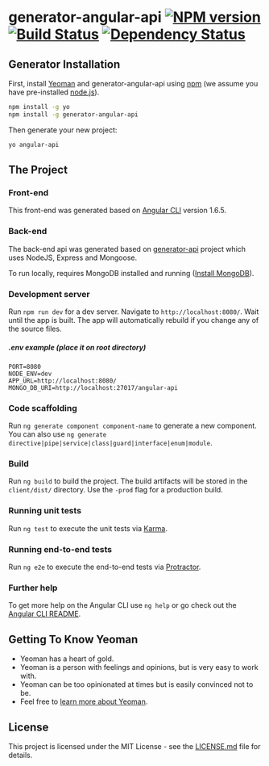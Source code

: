 # generator-angular-api [![NPM version][npm-image]][npm-url] [![Build Status][travis-image]][travis-url] [![Dependency Status][daviddm-image]][daviddm-url]
>

## Generator Installation

First, install [Yeoman](http://yeoman.io) and generator-angular-api using [npm](https://www.npmjs.com/) (we assume you have pre-installed [node.js](https://nodejs.org/)).

```bash
npm install -g yo
npm install -g generator-angular-api
```

Then generate your new project:

```bash
yo angular-api
```

## The Project

### Front-end

This front-end was generated based on [Angular CLI](https://github.com/angular/angular-cli) version 1.6.5.

### Back-end

The back-end api was generated based on [generator-api](https://github.com/ndelvalle/generator-api) project which uses NodeJS, Express and Mongoose.

To run locally, requires MongoDB installed and running ([Install MongoDB](https://docs.mongodb.com/manual/installation/)).

### Development server

Run `npm run dev` for a dev server. Navigate to `http://localhost:8080/`. Wait until the app is built. The app will automatically rebuild if you change any of the source files.

##### .env example (place it on root directory)
```
PORT=8080
NODE_ENV=dev
APP_URL=http://localhost:8080/
MONGO_DB_URI=http://localhost:27017/angular-api
```

### Code scaffolding

Run `ng generate component component-name` to generate a new component. You can also use `ng generate directive|pipe|service|class|guard|interface|enum|module`.

### Build

Run `ng build` to build the project. The build artifacts will be stored in the `client/dist/` directory. Use the `-prod` flag for a production build.

### Running unit tests

Run `ng test` to execute the unit tests via [Karma](https://karma-runner.github.io).

### Running end-to-end tests

Run `ng e2e` to execute the end-to-end tests via [Protractor](http://www.protractortest.org/).

### Further help

To get more help on the Angular CLI use `ng help` or go check out the [Angular CLI README](https://github.com/angular/angular-cli/blob/master/README.md).


## Getting To Know Yeoman

 * Yeoman has a heart of gold.
 * Yeoman is a person with feelings and opinions, but is very easy to work with.
 * Yeoman can be too opinionated at times but is easily convinced not to be.
 * Feel free to [learn more about Yeoman](http://yeoman.io/).

## License

This project is licensed under the MIT License - see the [LICENSE.md](LICENSE.md) file for details.


[npm-image]: https://badge.fury.io/js/generator-angular-api.svg
[npm-url]: https://npmjs.org/package/generator-angular-api
[travis-image]: https://travis-ci.org/Amimaro/generator-angular-api.svg?branch=master
[travis-url]: https://travis-ci.org/Amimaro/generator-angular-api
[daviddm-image]: https://david-dm.org/Amimaro/generator-angular-api.svg?theme=shields.io
[daviddm-url]: https://david-dm.org/Amimaro/generator-angular-api
